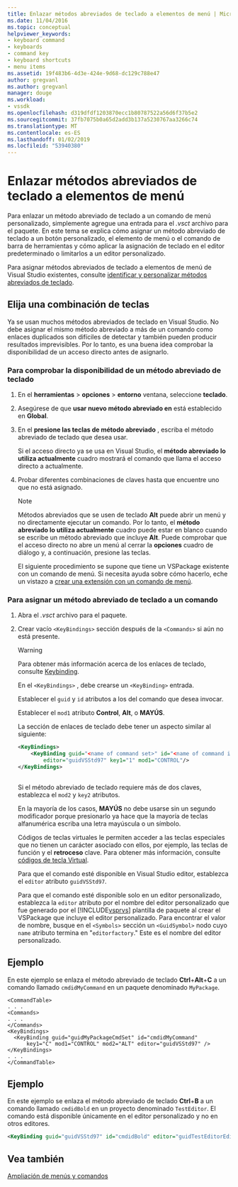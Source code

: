 ```yaml
---
title: Enlazar métodos abreviados de teclado a elementos de menú | Microsoft Docs
ms.date: 11/04/2016
ms.topic: conceptual
helpviewer_keywords:
- keyboard command
- keyboards
- command key
- keyboard shortcuts
- menu items
ms.assetid: 19f483b6-4d3e-424e-9d68-dc129c788e47
author: gregvanl
ms.author: gregvanl
manager: douge
ms.workload:
- vssdk
ms.openlocfilehash: d319dfdf1203870ecc1b80787522a56d6f37b5e2
ms.sourcegitcommit: 37fb7075b0a65d2add3b137a5230767aa3266c74
ms.translationtype: MT
ms.contentlocale: es-ES
ms.lasthandoff: 01/02/2019
ms.locfileid: "53940380"
---
```

# <a name="bind-keyboard-shortcuts-to-menu-items"></a>Enlazar métodos abreviados de teclado a elementos de menú
Para enlazar un método abreviado de teclado a un comando de menú personalizado, simplemente agregue una entrada para el *.vsct* archivo para el paquete. En este tema se explica cómo asignar un método abreviado de teclado a un botón personalizado, el elemento de menú o el comando de barra de herramientas y cómo aplicar la asignación de teclado en el editor predeterminado o limitarlos a un editor personalizado.  
  
 Para asignar métodos abreviados de teclado a elementos de menú de Visual Studio existentes, consulte [identificar y personalizar métodos abreviados de teclado](../ide/identifying-and-customizing-keyboard-shortcuts-in-visual-studio.md).  
  
## <a name="choose-a-key-combination"></a>Elija una combinación de teclas  
 Ya se usan muchos métodos abreviados de teclado en Visual Studio. No debe asignar el mismo método abreviado a más de un comando como enlaces duplicados son difíciles de detectar y también pueden producir resultados imprevisibles. Por lo tanto, es una buena idea comprobar la disponibilidad de un acceso directo antes de asignarlo.  
  
### <a name="to-verify-the-availability-of-a-keyboard-shortcut"></a>Para comprobar la disponibilidad de un método abreviado de teclado  
  
1. En el **herramientas** > **opciones** > **entorno** ventana, seleccione **teclado**.  
  
2. Asegúrese de que **usar nuevo método abreviado en** está establecido en **Global**.  
  
3. En el **presione las teclas de método abreviado** , escriba el método abreviado de teclado que desea usar.  
  
    Si el acceso directo ya se usa en Visual Studio, el **método abreviado lo utiliza actualmente** cuadro mostrará el comando que llama el acceso directo a actualmente.  
  
4. Probar diferentes combinaciones de claves hasta que encuentre uno que no está asignado.  
  
   > [!NOTE]
   >  Métodos abreviados que se usen de teclado **Alt** puede abrir un menú y no directamente ejecutar un comando. Por lo tanto, el **método abreviado lo utiliza actualmente** cuadro puede estar en blanco cuando se escribe un método abreviado que incluye **Alt**. Puede comprobar que el acceso directo no abre un menú al cerrar la **opciones** cuadro de diálogo y, a continuación, presione las teclas.  
  
   El siguiente procedimiento se supone que tiene un VSPackage existente con un comando de menú. Si necesita ayuda sobre cómo hacerlo, eche un vistazo a [crear una extensión con un comando de menú](../extensibility/creating-an-extension-with-a-menu-command.md).  
  
### <a name="to-assign-a-keyboard-shortcut-to-a-command"></a>Para asignar un método abreviado de teclado a un comando  
  
1. Abra el *.vsct* archivo para el paquete.  
  
2. Crear vacío `<KeyBindings>` sección después de la `<Commands>` si aún no está presente.  
  
   > [!WARNING]
   >  Para obtener más información acerca de los enlaces de teclado, consulte [Keybinding](../extensibility/keybinding-element.md).  
  
    En el `<KeyBindings>` , debe crearse un `<KeyBinding>` entrada.  
  
    Establecer el `guid` y `id` atributos a los del comando que desea invocar.  
  
    Establecer el `mod1` atributo **Control**, **Alt**, o **MAYÚS**.  
  
    La sección de enlaces de teclado debe tener un aspecto similar al siguiente:  
  
   ```xml  
   <KeyBindings>  
       <KeyBinding guid="<name of command set>" id="<name of command id>"  
           editor="guidVSStd97" key1="1" mod1="CONTROL"/>  
   </KeyBindings>  
  
   ```  
  
   Si el método abreviado de teclado requiere más de dos claves, establezca el `mod2` y `key2` atributos.  
  
   En la mayoría de los casos, **MAYÚS** no debe usarse sin un segundo modificador porque presionarlo ya hace que la mayoría de teclas alfanumérica escriba una letra mayúscula o un símbolo.  
  
   Códigos de teclas virtuales le permiten acceder a las teclas especiales que no tienen un carácter asociado con ellos, por ejemplo, las teclas de función y el **retroceso** clave. Para obtener más información, consulte [códigos de tecla Virtual](https://docs.microsoft.com/windows/desktop/inputdev/virtual-key-codes).  
  
   Para que el comando esté disponible en Visual Studio editor, establezca el `editor` atributo `guidVSStd97`.  
  
   Para que el comando esté disponible solo en un editor personalizado, establezca la `editor` atributo por el nombre del editor personalizado que fue generado por el [!INCLUDE[vsprvs](../code-quality/includes/vsprvs_md.md)] plantilla de paquete al crear el VSPackage que incluye el editor personalizado. Para encontrar el valor de nombre, busque en el `<Symbols>` sección un `<GuidSymbol>` nodo cuyo `name` atributo termina en "`editorfactory`." Este es el nombre del editor personalizado.  
  
## <a name="example"></a>Ejemplo  
 En este ejemplo se enlaza el método abreviado de teclado **Ctrl**+**Alt**+**C** a un comando llamado `cmdidMyCommand` en un paquete denominado `MyPackage`.  
  
```  
<CommandTable>  
. . .  
<Commands>  
. . .  
</Commands>  
<KeyBindings>  
  <KeyBinding guid="guidMyPackageCmdSet" id="cmdidMyCommand"   
      key1="C" mod1="CONTROL" mod2="ALT" editor="guidVSStd97" />  
</KeyBindings>  
. . .  
</CommandTable>  
```  
  
## <a name="example"></a>Ejemplo  
 En este ejemplo se enlaza el método abreviado de teclado **Ctrl**+**B** a un comando llamado `cmdidBold` en un proyecto denominado `TestEditor`. El comando está disponible únicamente en el editor personalizado y no en otros editores.  
  
```xml  
<KeyBinding guid="guidVSStd97" id="cmdidBold" editor="guidTestEditorEditorFactory" key1="B" mod1="Control" />  
```  
  
## <a name="see-also"></a>Vea también  
 [Ampliación de menús y comandos](../extensibility/extending-menus-and-commands.md)